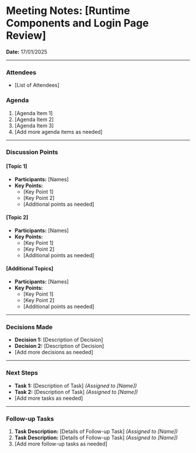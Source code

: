 # Meeting Notes: [Runtime Components and Login Page Review]

**Date:** 17/01/2025

---

### Attendees

- [List of Attendees]

### Agenda

1. [Agenda Item 1]
2. [Agenda Item 2]
3. [Agenda Item 3]
4. [Add more agenda items as needed]

---

### Discussion Points

#### [Topic 1]

- **Participants:** [Names]
- **Key Points:**
  - [Key Point 1]
  - [Key Point 2]
  - [Additional points as needed]

#### [Topic 2]

- **Participants:** [Names]
- **Key Points:**
  - [Key Point 1]
  - [Key Point 2]
  - [Additional points as needed]

#### [Additional Topics]

- **Participants:** [Names]
- **Key Points:**
  - [Key Point 1]
  - [Key Point 2]
  - [Additional points as needed]

---

### Decisions Made

- **Decision 1:** [Description of Decision]
- **Decision 2:** [Description of Decision]
- [Add more decisions as needed]

---

### Next Steps

- **Task 1:** [Description of Task] *(Assigned to [Name])*
- **Task 2:** [Description of Task] *(Assigned to [Name])*
- [Add more tasks as needed]

---

### Follow-up Tasks

1. **Task Description:** [Details of Follow-up Task] *(Assigned to [Name])*
2. **Task Description:** [Details of Follow-up Task] *(Assigned to [Name])*
3. [Add more follow-up tasks as needed]
